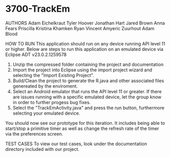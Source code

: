 3700-TrackEm
============

AUTHORS
  Adam Eichelkraut
  Tyler Hoover
  Jonathan Hart
  Jared Brown
  Anna Fears
  Priscilla Kristina Khamken
  Ryan Vincent
  Amyeric Zuurhout
  Adam Blood

HOW TO RUN
  This application should run on any device running API level
  11 or higher. Below are steps to run this application on an
  emulated device via Eclipse ADT v23.0.2.1259578
  
  1. Unzip the compressed folder containing the project and documentation
  2. Import the project into Eclipse using the
     import project wizard and selecting the
     "Import Existing Project".
  3. Build/Clean the project to generate the R.java
     and other associated files genereated by the
     enviroment.
  4. Select an Android emulator that runs the
     API level 11 or greater. If there are issues
     running with a specific emulated device, let
     the group know in order to further progess bug
     fixes.
  5. Select the "TrackEmActivity.java" and press the
     run button, furthermore selecting your emulated
     device.

  You should now see our prototype for this iteration. It includes
  being able to start/stop a primitive timer as well as change the
  refresh rate of the timer via the preferences screen.
  
TEST CASES
  To view our test cases, look under the documentation directory
  included with our project.
